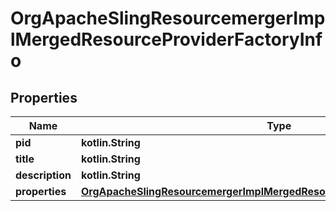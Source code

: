 
# OrgApacheSlingResourcemergerImplMergedResourceProviderFactoryInfo

## Properties
Name | Type | Description | Notes
------------ | ------------- | ------------- | -------------
**pid** | **kotlin.String** |  |  [optional]
**title** | **kotlin.String** |  |  [optional]
**description** | **kotlin.String** |  |  [optional]
**properties** | [**OrgApacheSlingResourcemergerImplMergedResourceProviderFactoryProperties**](OrgApacheSlingResourcemergerImplMergedResourceProviderFactoryProperties.md) |  |  [optional]



